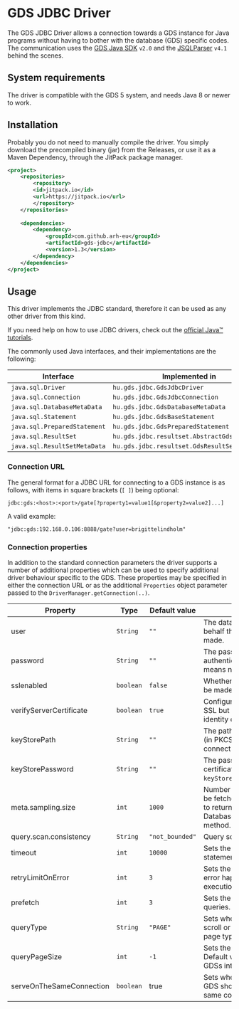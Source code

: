 # GDS JDBC Driver

The GDS JDBC Driver allows a connection towards a GDS instance for Java programs without having to bother with the database (GDS) specific codes. The communication uses the [GDS Java SDK](http://github.com/arh-eu/gds-java-sdk) `v2.0` and the [JSQLParser](https://github.com/JSQLParser/JSqlParser/) `v4.1` behind the scenes.

## System requirements

The driver is compatible with the GDS 5 system, and needs Java 8 or newer to work.

## Installation

Probably you do not need to manually compile the driver. You simply download the precompiled binary (jar) from the Releases, or use it as a Maven Dependency, through the JitPack package manager.

```xml
<project>
    <repositories>
        <repository>
        <id>jitpack.io</id>
        <url>https://jitpack.io</url>
        </repository>
    </repositories>
    
    <dependencies>
        <dependency>
            <groupId>com.github.arh-eu</groupId>
            <artifactId>gds-jdbc</artifactId>
            <version>1.3</version>
        </dependency>
    </dependencies>
</project>
```

## Usage

This driver implements the JDBC standard, therefore it can be used as any other driver from this kind.

If you need help on how to use JDBC drivers, check out the [official Java™ tutorials](https://docs.oracle.com/javase/tutorial/jdbc/).

The commonly used Java interfaces, and their implementations are the following:

| Interface | Implemented in |
| --- | --- |
| `java.sql.Driver` | `hu.gds.jdbc.GdsJdbcDriver` |
| `java.sql.Connection` | `hu.gds.jdbc.GdsJdbcConnection` |
| `java.sql.DatabaseMetaData` | `hu.gds.jdbc.GdsDatabaseMetaData` |
| `java.sql.Statement` | `hu.gds.jdbc.GdsBaseStatement` |
| `java.sql.PreparedStatement` | `hu.gds.jdbc.GdsPreparedStatement` |
| `java.sql.ResultSet` | `hu.gds.jdbc.resultset.AbstractGdsResultSet` |
| `java.sql.ResultSetMetaData` | `hu.gds.jdbc.resultset.GdsResultSetMetaData` |

 ### Connection URL
 The general format for a JDBC URL for connecting to a GDS instance is as follows, with items in square brackets (`[ ]`) being optional:
 
 ```
 jdbc:gds:<host>:<port>/gate[?property1=value1[&property2=value2]...]
 ```
 
 A valid example:
 
 ```
"jdbc:gds:192.168.0.106:8888/gate?user=brigittelindholm"
```
 

 ### Connection properties
 
 In addition to the standard connection parameters the driver supports a number of additional properties which can be used to specify additional driver behaviour specific to the GDS. These properties may be specified in either the connection URL or as the additional `Properties` object parameter passed to the `DriverManager.getConnection(..)`.

| Property | Type | Default value | Description |
| --- | --- | --- | --- |
| user | `String` | `""` | The database user on whose behalf the connection is being made. |
| password | `String` | `""` | The password used for password authentication. Leaving it empty means no auth. will be used. |
| sslenabled | `boolean` | `false` | Whether the connection should be made over SSL. |
| verifyServerCertificate | `boolean` | `true` | Configure a connection that uses SSL but does not verify the identity of the server. |
| keyStorePath | `String` | `""` | The path to the user certificate (in PKCS12 format) used to connect via TLS authentication. |
| keyStorePassword | `String` | `""` | The password of the user certificate specified by the `keyStorePath` property. |
| meta.sampling.size | `int` | `1000` | Number of documents that will be fetched per collection in order to return meta information from DatabaseMetaData.getColumns() method. |
| query.scan.consistency | `String` | `"not_bounded"` | Query scan consistency. |
| timeout | `int` | `10000` | Sets the timeout used for the statements in milliseconds. |
| retryLimitOnError | `int` | `3` | Sets the limit for retries if any error happens during the execution of the statement. |
| prefetch | `int` | `3` | Sets the number of prefetch on queries. |
| queryType | `String` | `"PAGE"` | Sets whether to use types of scroll or page. Default value is page type. |
| queryPageSize | `int` | `-1` | Sets the page size of the queries. Default value is -1 to use the GDSs internal settings. |
| serveOnTheSameConnection | `boolean` | true | Sets whether the reply from the GDS should be served on the same connection as the login. |
